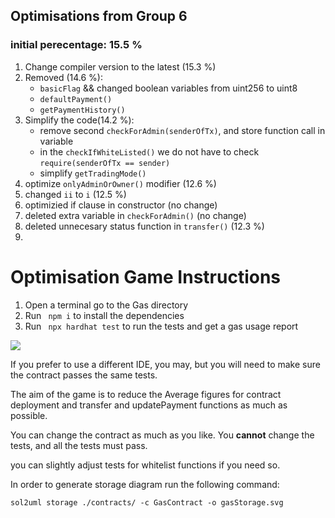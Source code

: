 ## Optimisations from Group 6
### initial perecentage: 15.5 %
1. Change compiler version to the latest (15.3 %)
2. Removed (14.6 %):
    - `basicFlag` && changed boolean variables from uint256 to uint8
    - `defaultPayment()` 
    - `getPaymentHistory()`
3. Simplify the code(14.2 %):
    - remove second `checkForAdmin(senderOfTx)`, and store function call in variable
    - in the `checkIfWhiteListed()` we do not have to check `require(senderOfTx == sender)`
    - simplify `getTradingMode()`
4. optimize `onlyAdminOrOwner()` modifier (12.6 %)
5. changed `ii` to `i` (12.5 %)
6. optimizied if clause in constructor (no change)
7. deleted extra variable in `checkForAdmin()` (no change)
8. deleted unnecesary status function in `transfer()` (12.3 %)
9.   




# Optimisation Game Instructions

1. Open a terminal go to the Gas directory
2. Run ` npm i` to install the dependencies
3. Run ` npx hardhat test` to run the tests and get a gas usage report

![](https://i.imgur.com/qdNy92B.png)

If you prefer to use a different IDE, you may, but you will need to make sure the contract passes the same tests.

The aim of the game is to reduce the Average figures for contract deployment and transfer and updatePayment functions as much as possible.

You can change the contract as much as you like.
You **cannot**  change the tests, and all the tests must pass.

you can slightly adjust tests for whitelist functions if you need so.

In order to generate storage diagram run the following command:

`sol2uml storage ./contracts/ -c GasContract -o gasStorage.svg`
